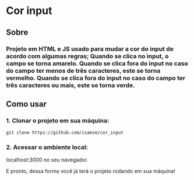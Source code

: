 # Cor input 

## Sobre

### Projeto em HTML e JS usado para mudar a cor do input de acordo com algumas regras; Quando se clica no input, o campo se torna amarelo. Quando se clica fora do input no caso do campo ter menos de três caracteres, este se torna vermelho. Quando se clica fora do input no caso do campo ter três caracteres ou mais, este se torna verde. </h3>

## Como usar

### 1. Clonar o projeto em sua máquina:

```
git clone https://github.com/isamsm/cor_input
```

### 2. Acessar o ambiente local:

localhost:3000 no seu navegador.

E pronto, dessa forma você já terá o projeto rodando em sua máquina!
